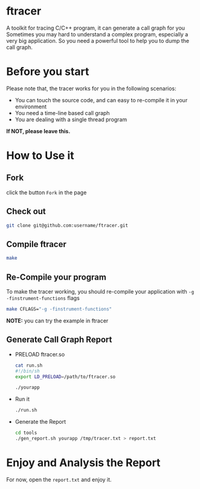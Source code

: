 ftracer
======

A toolkit for tracing C/C++ program, it can generate a call graph for you<br>
Sometimes you may hard to understand a complex program, especially a very big application. So you need a powerful tool to help you to dump the call graph.

# Before you start
Please note that, the tracer works for you in the following scenarios:
* You can touch the source code, and can easy to re-compile it in your environment
* You need a time-line based call graph
* You are dealing with a single thread program

**If NOT, please leave this.**

# How to Use it
## Fork
click the button `Fork` in the page

## Check out
```bash
git clone git@github.com:username/ftracer.git
```

## Compile ftracer
```bash
make
```

## Re-Compile your program
To make the tracer working, you should re-compile your application with `-g -finstrument-functions` flags
```bash
make CFLAGS="-g -finstrument-functions"
```

**NOTE:** you can try the example in ftracer

## Generate Call Graph Report
* PRELOAD ftracer.so
    ```bash
    cat run.sh
    #!/bin/sh
    export LD_PRELOAD=/path/to/ftracer.so

    ./yourapp
    ```
* Run it
    ```bash
    ./run.sh
    ```

* Generate the Report
    ```bash
    cd tools
    ./gen_report.sh yourapp /tmp/tracer.txt > report.txt
    ```

# Enjoy and Analysis the Report
For now, open the `report.txt` and enjoy it.
